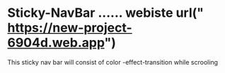 # Sticky-NavBar ...... webiste url(" https://new-project-6904d.web.app")
This sticky nav bar will consist of  color -effect-transition while scrooling  
